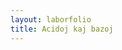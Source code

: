 ```yaml
---
layout: laborfolio
title: Acidoj kaj bazoj
---
```


<!--
https://en.wikipedia.org/wiki/Lewis_acids_and_bases
https://www.vedantu.com/chemistry/acids-and-bases
https://de.wikipedia.org/wiki/Lewis-S%C3%A4ure-Base-Konzept
https://de.wikipedia.org/wiki/HSAB-Konzept
https://de.wikipedia.org/wiki/Goldschmidt-Klassifikation
-->